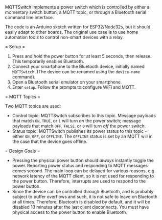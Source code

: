 MQTTSwitch implements a power switch which is controlled by either a momentary
switch button, a MQTT topic, or through a Bluetooth serial command line
interface.

The code is an Arduino sketch written for ESP32/Node32s, but it should easily
adapt to other boards. The original use case is to use home automation tools
to control non-smart devices with a relay.

= Setup =

1. Press and hold the power button for at least 5 seconds, then release. This
   temporarily enables Bluetooth.
2. Connect your smartphone to the Bluetooth device, initially named
   `MQTTSwitch`. (The device can be renamed using the `device-name` command).
3. Open a Bluetooth serial emulator on your smartphone.
4. Enter `setup`. Follow the prompts to configure WiFi and MQTT.

= MQTT Topics =

Two MQTT topics are used:

* Control topic: MQTTSwitch subscribes to this topic. Message payloads that
  match `ON`, `TRUE`, or `1` will turn *on* the power switch; message payloads
  that match `OFF`, `FALSE`, or `0` will turn *off* the power switch.
* Status topic: MQTTSwitch publishes its power status to this topic - either
  `ON`, `OFF`, or `OFFLINE`. The `OFFLINE` status is set by an MQTT will in
  the case that the device goes offline.

= Design Goals =

* Pressing the physical power button should *always* instantly toggle the
  power. Reporting power status and responding to MQTT messages comes second.
  The main loop can be delayed for various reasons, e.g. network latency of
  the MQTT client, so it is not used for responding to the power button.
  Therefore, interrupts are used to respond to the power button.
* Since the device can be controlled through Bluetooth, and is probably
  subject to buffer overflows and such, it is not safe to leave on Bluetooth
  at all times. Therefore, Bluetooth is disabled by default, and it will be
  disabled 10 minutes after the last client disconnects. You must have
  physical access to the power button to enable Bluetooth.
